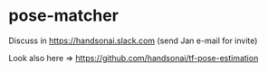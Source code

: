 # pose-matcher

Discuss in https://handsonai.slack.com (send Jan e-mail for invite)

Look also here => https://github.com/handsonai/tf-pose-estimation
